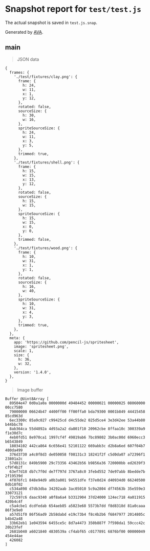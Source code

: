 # Snapshot report for `test/test.js`

The actual snapshot is saved in `test.js.snap`.

Generated by [AVA](https://avajs.dev).

## main

> JSON data

    {
      frames: {
        './test/fixtures/clay.png': {
          frame: {
            h: 24,
            w: 11,
            x: 1,
            y: 12,
          },
          rotated: false,
          sourceSize: {
            h: 30,
            w: 16,
          },
          spriteSourceSize: {
            h: 24,
            w: 11,
            x: 3,
            y: 5,
          },
          trimmed: true,
        },
        './test/fixtures/shell.png': {
          frame: {
            h: 15,
            w: 15,
            x: 13,
            y: 12,
          },
          rotated: false,
          sourceSize: {
            h: 15,
            w: 15,
          },
          spriteSourceSize: {
            h: 15,
            w: 15,
            x: 0,
            y: 0,
          },
          trimmed: false,
        },
        './test/fixtures/wood.png': {
          frame: {
            h: 10,
            w: 31,
            x: 1,
            y: 1,
          },
          rotated: false,
          sourceSize: {
            h: 16,
            w: 40,
          },
          spriteSourceSize: {
            h: 10,
            w: 31,
            x: 4,
            y: 3,
          },
          trimmed: true,
        },
      },
      meta: {
        app: 'https://github.com/pencil-js/spritesheet',
        image: 'spritesheet.png',
        scale: 1,
        size: {
          h: 36,
          w: 32,
        },
        version: '1.4.0',
      },
    }

> Image buffer

    Buffer @Uint8Array [
      89504e47 0d0a1a0a 0000000d 49484452 00000021 00000025 08060000 00cc7580
      79000000 06624b47 4400ff00 ff00ffa0 bda79300 0001b849 44415458 85cd963d
      6ec3300c 85a9c027 c99425cd d4c55de2 025d5ce4 3e3d42ee 53a44b80 b44bbc78
      8ab364ca 55d4892a 4d93a2a2 da801f10 20962cbe 8ffaa10c 300339a9 f1e30d7c
      4eb0fd51 8e970ca1 1997cf4f 49819ab6 7bc89802 3b0ac00d 6960ecc3 b6543849
      18034102 442ca864 6c656e41 52101122 669abb3c d2b8a6ed 607f04b7 480da499
      376d3730 a4c0f8d3 de050058 f08131c3 18241f2f c5d0da07 a72396f1 23801a2c
      57d8131c 849b5900 29c73356 43462b56 b9856a36 720000bb ed2639f3 cf9f4b2f
      63ef7d18 db7c7f0d de7f797d 3767a8c0 3febd552 7de97abb 8bedde7b 2f19539d
      4f076fc1 848e94d9 a0b3a001 94551dfe f37e0d24 d40934d0 66240500 8db18f02
      c534a898 d7db3dba 34292aab 3ac05010 5c9a2804 df74563b 35e559e3 33073121
      72c597c6 daac9340 a0f8a6a4 b3312904 37d24000 124ec718 4a011915 420b4c4f
      c5a4cbe1 dcdfedab 654aeb85 a5823e68 5573b7dd f8d8318d 81a0caaa 86f3e9e0
      a57d51f0 86f56ad9 2b58dabd e19c73b4 f8c4b2b6 f6847977 2014805c b4b42a48
      33b62eb1 1e043594 6455ce5c 8d7a4473 350b887f 7f598da1 59ccc42c 20b23fef
      2681b040 a6021840 4830539a cf4abf65 c0177891 6876bf00 00000049 454e44ae
      426082
    ]
